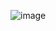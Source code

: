 ![image](https://github.com/naiss/contador-clics-freeCodeCamp-React/assets/32767749/89e05299-9179-4219-99d3-a548afc90022)

